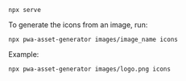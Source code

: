 ```
npx serve
```

To generate the icons from an image, run:
    
```
npx pwa-asset-generator images/image_name icons
```
Example:
```
npx pwa-asset-generator images/logo.png icons
```